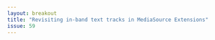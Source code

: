 ```yaml
---
layout: breakout
title: "Revisiting in-band text tracks in MediaSource Extensions"
issue: 59
---
```

